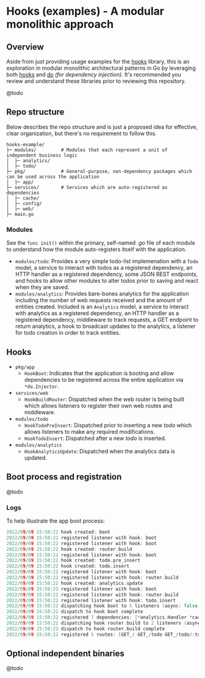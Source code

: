 # Hooks (examples) - A modular monolithic approach

## Overview

Aside from just providing usage examples for the [hooks](https://github.com/mikestefanello/hooks) library, this is an exploration in modular monolithic architectural patterns in Go by leveraging both [hooks](https://github.com/mikestefanello/hooks) and [do](https://github.com/samber/do) _(for dependency injection)_.  It's recommended you review and understand these libraries prior to reviewing this repository.

@todo

## Repo structure

Below describes the repo structure and is just a proposed idea for effective, clear organization, but there's no requirement to follow this.

```
hooks-example/
├─ modules/         # Modules that each represent a unit of independent business logic 
│  ├─ analytics/
│  ├─ todo/
├─ pkg/             # General-purpose, non-dependency packages which can be used across the application 
│  ├─ app/
├─ services/        # Services which are auto-registered as dependencies
│  ├─ cache/
│  ├─ config/
│  ├─ web/
├─ main.go
```

### Modules

See the `func init()` within the primary, self-named _.go_ file of each module to understand how the module auto-registers itself with the application.

- `modules/todo`: Provides a very simple todo-list implemenation with a `Todo` model, a service to interact with todos as a registered dependency, an HTTP handler as a registered dependency, some JSON REST endpoints, and hooks to allow other modules to alter todos prior to saving and react when they are saved.
- `modules/analytics`: Provides bare-bones analytics for the application including the number of web requests received and the amount of entities created. Included is an `Analytics` model, a service to interact with analytics as a registered dependency, an HTTP handler as a registered dependency, middleware to track requests, a GET endpoint to return analytics, a hook to broadcast updates to the analytics, a listener for todo creation in order to track entities.

## Hooks

- `pkg/app`
  - `HookBoot`: Indicates that the application is booting and allow dependencies to be registered across the entire application via `*do.Injector`.
- `services/web`
  - `HookBuildRouter`: Dispatched when the web router is being built which allows listeners to register their own web routes and middleware.
- `modules/todo`
  - `HookTodoPreInsert`: Dispatched prior to inserting a new _todo_ which allows listeners to make any required modifications.
  - `HookTodoInsert`: Dispatched after a new _todo_ is inserted.
- `modules/analytics`
  - `HookAnalyticsUpdate`: Dispatched when the analytics data is updated.

## Boot process and registration

@todo

### Logs

To help illustrate the app boot process:

```go
2022/09/09 15:50:22 hook created: boot
2022/09/09 15:50:22 registered listener with hook: boot
2022/09/09 15:50:22 registered listener with hook: boot
2022/09/09 15:50:22 hook created: router.build
2022/09/09 15:50:22 registered listener with hook: boot
2022/09/09 15:50:22 hook created: todo.pre_insert
2022/09/09 15:50:22 hook created: todo.insert
2022/09/09 15:50:22 registered listener with hook: boot
2022/09/09 15:50:22 registered listener with hook: router.build
2022/09/09 15:50:22 hook created: analytics.update
2022/09/09 15:50:22 registered listener with hook: boot
2022/09/09 15:50:22 registered listener with hook: router.build
2022/09/09 15:50:22 registered listener with hook: todo.insert
2022/09/09 15:50:22 dispatching hook boot to 5 listeners (async: false)
2022/09/09 15:50:22 dispatch to hook boot complete
2022/09/09 15:50:22 registered 7 dependencies: [*analytics.Handler *cache.Cache *config.Config *web.Web *todo.Service *todo.Handler *analytics.Service]
2022/09/09 15:50:22 dispatching hook router.build to 2 listeners (async: false)
2022/09/09 15:50:22 dispatch to hook router.build complete
2022/09/09 15:50:22 registered 5 routes: [GET_/ GET_/todo GET_/todo/:todo POST_/todo GET_/analytics]
```

## Optional independent binaries

@todo